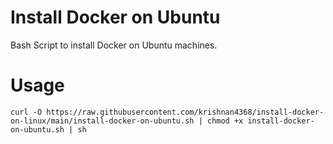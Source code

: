 # Install Docker on Ubuntu
Bash Script to install Docker on Ubuntu machines.

# Usage
```
curl -O https://raw.githubusercontent.com/krishnan4368/install-docker-on-linux/main/install-docker-on-ubuntu.sh | chmod +x install-docker-on-ubuntu.sh | sh
```
